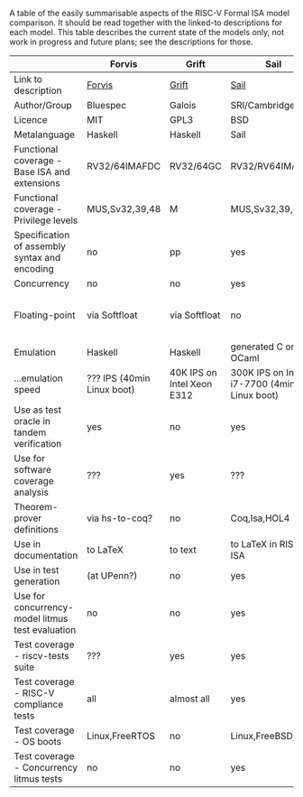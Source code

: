 A table of the easily summarisable aspects of the RISC-V Formal ISA model comparison.  It should be read together with the linked-to descriptions for each model.  This table describes the current state of the models only, not work in progress and future plans; see the descriptions for those. 

|                                                   | Forvis        | Grift                          | Sail                    | riscv-plv           | Kami       | 
| ------------------------------------------------- | ------------- | ------------------------------ | ------------------------| ------------------- | ---------- |
| Link to description                               | [Forvis](https://github.com/rsnikhil/Temporary_TGISA/blob/master/Forvis.md)    | [Grift](https://github.com/rsnikhil/Temporary_TGISA/blob/master/GRIFT.md)   | [Sail](https://github.com/rsnikhil/Temporary_TGISA/blob/master/Sail.md)                | [Riscv-plv](https://github.com/rsnikhil/Temporary_TGISA/blob/master/riscv-plv.md) | [Kami](https://github.com/sifive/RiscvSpecFormal)          | 
| Author/Group                                      | Bluespec      |Galois                          |SRI/Cambridge            | MIT                 | SiFive     |   
| Licence                                           | MIT           |GPL3                            |BSD                      | MIT                 | Apache 2.0 |
| Metalanguage                                      | Haskell       |Haskell                         |Sail                     | Haskell             | Kami/Coq   |
| Functional coverage - Base ISA and extensions     | RV32/64IMAFDC |RV32/64GC                       |RV32/RV64IMAC            | RV32/64IMAF         | RV32 IMAFC |
| Functional coverage - Privilege levels            | MUS,Sv32,39,48|M                               |MUS,Sv32,39,48           | Sv39                | no         |
| Specification of assembly syntax and encoding     | no            |pp                              |yes                      | no                  | no         |
| Concurrency                                       | no            |no                              |yes                      | no                  | no         |
| Floating-point                                    | via Softfloat |via Softfloat                   |no                       | via Softfloat       | Native implementation of IEEE 754-2008 |
| Emulation                                         | Haskell       | Haskell                        |generated C or OCaml     | Haskell             | Verilator  |
| ...emulation speed                  | ??? IPS (40min Linux boot)  |40K IPS on Intel Xeon E312      |300K IPS on Intel i7-7700  (4min Linux boot)  | 100K IPS on 6700HQ (Linux boot)     | Not measured |
| Use as test oracle in tandem verification         | yes           |no                              |yes                      | yes                 | yes |
| Use for software coverage analysis                | ???           |yes                             |???                      | ???                 | ??? |
| Theorem-prover definitions                        | via hs-to-coq?|no                              |Coq,Isa,HOL4             | hs-to-coq           | Coq |
| Use in documentation                              | to LaTeX      |to text                         |to LaTeX in RISC-V ISA   | no                  | no |
| Use in test generation                            | (at UPenn?)   |no                              |yes                      | no                  | no |
| Use for concurrency-model litmus test evaluation  | no            |no                              |yes                      | no                  | no |
| Test coverage - riscv-tests suite                 | ???           |yes                             |yes                      | yes                 | yes |
| Test coverage - RISC-V compliance tests           | all           |almost all                      |yes                      | yes                 | yes |
| Test coverage - OS boots                          | Linux,FreeRTOS|no                              |Linux,FreeBSD,seL4       | Linux               | no      |
| Test coverage - Concurrency litmus tests          | no            |no                              |yes                      | no                  | no      |

